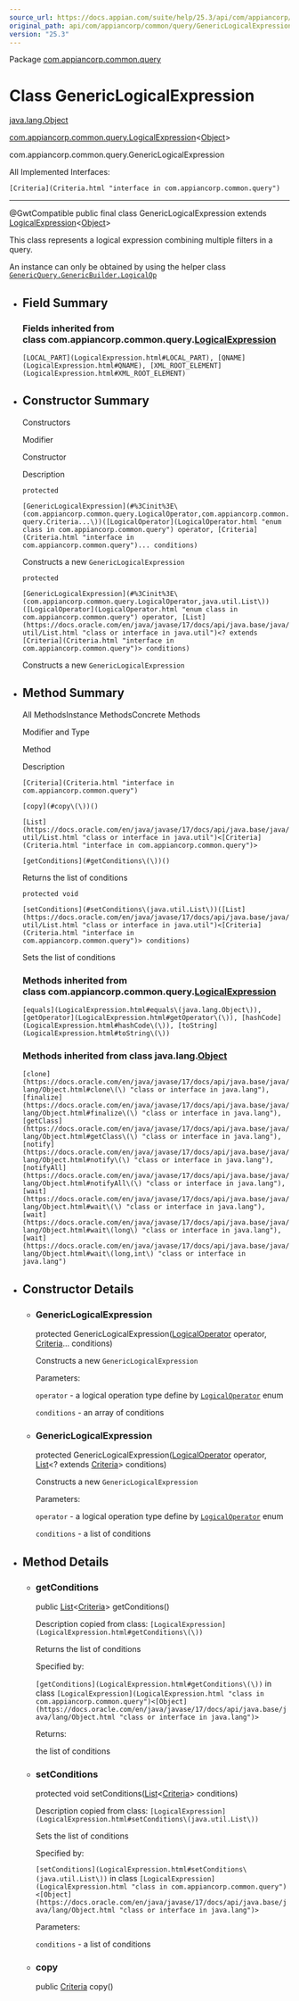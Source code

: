 ```yaml
---
source_url: https://docs.appian.com/suite/help/25.3/api/com/appiancorp/common/query/GenericLogicalExpression.html
original_path: api/com/appiancorp/common/query/GenericLogicalExpression.html
version: "25.3"
---
```


Package [com.appiancorp.common.query](package-summary.html)

# Class GenericLogicalExpression

[java.lang.Object](https://docs.oracle.com/en/java/javase/17/docs/api/java.base/java/lang/Object.html "class or interface in java.lang")

[com.appiancorp.common.query.LogicalExpression](LogicalExpression.html "class in com.appiancorp.common.query")<[Object](https://docs.oracle.com/en/java/javase/17/docs/api/java.base/java/lang/Object.html "class or interface in java.lang")\>

com.appiancorp.common.query.GenericLogicalExpression

All Implemented Interfaces:

`[Criteria](Criteria.html "interface in com.appiancorp.common.query")`

* * *

@GwtCompatible public final class GenericLogicalExpression extends [LogicalExpression](LogicalExpression.html "class in com.appiancorp.common.query")<[Object](https://docs.oracle.com/en/java/javase/17/docs/api/java.base/java/lang/Object.html "class or interface in java.lang")\>

This class represents a logical expression combining multiple filters in a query.

An instance can only be obtained by using the helper class [`GenericQuery.GenericBuilder.LogicalOp`](GenericQuery.GenericBuilder.LogicalOp.html "class in com.appiancorp.common.query")

-   ## Field Summary

    ### Fields inherited from class com.appiancorp.common.query.[LogicalExpression](LogicalExpression.html "class in com.appiancorp.common.query")

    `[LOCAL_PART](LogicalExpression.html#LOCAL_PART), [QNAME](LogicalExpression.html#QNAME), [XML_ROOT_ELEMENT](LogicalExpression.html#XML_ROOT_ELEMENT)`

-   ## Constructor Summary

    Constructors

    Modifier

    Constructor

    Description

    `protected`

    `[GenericLogicalExpression](#%3Cinit%3E\(com.appiancorp.common.query.LogicalOperator,com.appiancorp.common.query.Criteria...\))([LogicalOperator](LogicalOperator.html "enum class in com.appiancorp.common.query") operator, [Criteria](Criteria.html "interface in com.appiancorp.common.query")... conditions)`

    Constructs a new `GenericLogicalExpression`

    `protected`

    `[GenericLogicalExpression](#%3Cinit%3E\(com.appiancorp.common.query.LogicalOperator,java.util.List\))([LogicalOperator](LogicalOperator.html "enum class in com.appiancorp.common.query") operator, [List](https://docs.oracle.com/en/java/javase/17/docs/api/java.base/java/util/List.html "class or interface in java.util")<? extends [Criteria](Criteria.html "interface in com.appiancorp.common.query")> conditions)`

    Constructs a new `GenericLogicalExpression`

-   ## Method Summary

    All MethodsInstance MethodsConcrete Methods

    Modifier and Type

    Method

    Description

    `[Criteria](Criteria.html "interface in com.appiancorp.common.query")`

    `[copy](#copy\(\))()`

    `[List](https://docs.oracle.com/en/java/javase/17/docs/api/java.base/java/util/List.html "class or interface in java.util")<[Criteria](Criteria.html "interface in com.appiancorp.common.query")>`

    `[getConditions](#getConditions\(\))()`

    Returns the list of conditions

    `protected void`

    `[setConditions](#setConditions\(java.util.List\))([List](https://docs.oracle.com/en/java/javase/17/docs/api/java.base/java/util/List.html "class or interface in java.util")<[Criteria](Criteria.html "interface in com.appiancorp.common.query")> conditions)`

    Sets the list of conditions

    ### Methods inherited from class com.appiancorp.common.query.[LogicalExpression](LogicalExpression.html "class in com.appiancorp.common.query")

    `[equals](LogicalExpression.html#equals\(java.lang.Object\)), [getOperator](LogicalExpression.html#getOperator\(\)), [hashCode](LogicalExpression.html#hashCode\(\)), [toString](LogicalExpression.html#toString\(\))`

    ### Methods inherited from class java.lang.[Object](https://docs.oracle.com/en/java/javase/17/docs/api/java.base/java/lang/Object.html "class or interface in java.lang")

    `[clone](https://docs.oracle.com/en/java/javase/17/docs/api/java.base/java/lang/Object.html#clone\(\) "class or interface in java.lang"), [finalize](https://docs.oracle.com/en/java/javase/17/docs/api/java.base/java/lang/Object.html#finalize\(\) "class or interface in java.lang"), [getClass](https://docs.oracle.com/en/java/javase/17/docs/api/java.base/java/lang/Object.html#getClass\(\) "class or interface in java.lang"), [notify](https://docs.oracle.com/en/java/javase/17/docs/api/java.base/java/lang/Object.html#notify\(\) "class or interface in java.lang"), [notifyAll](https://docs.oracle.com/en/java/javase/17/docs/api/java.base/java/lang/Object.html#notifyAll\(\) "class or interface in java.lang"), [wait](https://docs.oracle.com/en/java/javase/17/docs/api/java.base/java/lang/Object.html#wait\(\) "class or interface in java.lang"), [wait](https://docs.oracle.com/en/java/javase/17/docs/api/java.base/java/lang/Object.html#wait\(long\) "class or interface in java.lang"), [wait](https://docs.oracle.com/en/java/javase/17/docs/api/java.base/java/lang/Object.html#wait\(long,int\) "class or interface in java.lang")`

-   ## Constructor Details

    -   ### GenericLogicalExpression

        protected GenericLogicalExpression([LogicalOperator](LogicalOperator.html "enum class in com.appiancorp.common.query") operator, [Criteria](Criteria.html "interface in com.appiancorp.common.query")... conditions)

        Constructs a new `GenericLogicalExpression`

        Parameters:

        `operator` - a logical operation type define by [`LogicalOperator`](LogicalOperator.html "enum class in com.appiancorp.common.query") enum

        `conditions` - an array of conditions

    -   ### GenericLogicalExpression

        protected GenericLogicalExpression([LogicalOperator](LogicalOperator.html "enum class in com.appiancorp.common.query") operator, [List](https://docs.oracle.com/en/java/javase/17/docs/api/java.base/java/util/List.html "class or interface in java.util")<? extends [Criteria](Criteria.html "interface in com.appiancorp.common.query")\> conditions)

        Constructs a new `GenericLogicalExpression`

        Parameters:

        `operator` - a logical operation type define by [`LogicalOperator`](LogicalOperator.html "enum class in com.appiancorp.common.query") enum

        `conditions` - a list of conditions

-   ## Method Details

    -   ### getConditions

        public [List](https://docs.oracle.com/en/java/javase/17/docs/api/java.base/java/util/List.html "class or interface in java.util")<[Criteria](Criteria.html "interface in com.appiancorp.common.query")\> getConditions()

        Description copied from class: `[LogicalExpression](LogicalExpression.html#getConditions\(\))`

        Returns the list of conditions

        Specified by:

        `[getConditions](LogicalExpression.html#getConditions\(\))` in class `[LogicalExpression](LogicalExpression.html "class in com.appiancorp.common.query")<[Object](https://docs.oracle.com/en/java/javase/17/docs/api/java.base/java/lang/Object.html "class or interface in java.lang")>`

        Returns:

        the list of conditions

    -   ### setConditions

        protected void setConditions([List](https://docs.oracle.com/en/java/javase/17/docs/api/java.base/java/util/List.html "class or interface in java.util")<[Criteria](Criteria.html "interface in com.appiancorp.common.query")\> conditions)

        Description copied from class: `[LogicalExpression](LogicalExpression.html#setConditions\(java.util.List\))`

        Sets the list of conditions

        Specified by:

        `[setConditions](LogicalExpression.html#setConditions\(java.util.List\))` in class `[LogicalExpression](LogicalExpression.html "class in com.appiancorp.common.query")<[Object](https://docs.oracle.com/en/java/javase/17/docs/api/java.base/java/lang/Object.html "class or interface in java.lang")>`

        Parameters:

        `conditions` - a list of conditions

    -   ### copy

        public [Criteria](Criteria.html "interface in com.appiancorp.common.query") copy()